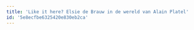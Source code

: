 ```yaml
---
title: 'Like it here? Elsie de Brauw in de wereld van Alain Platel'
id: '5e8ecfbe6325420e830eb2ca'
---
```

